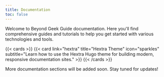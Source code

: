 ```yaml
---
title: Documentation
toc: false
---
```


Welcome to Beyond Geek Guide documentation. Here you'll find comprehensive guides and tutorials to help you get started with various technologies and tools.

{{< cards >}}
  {{< card link="hextra" title="Hextra Theme" icon="sparkles" subtitle="Learn how to use the Hextra Hugo theme for building modern, responsive documentation sites." >}}
{{< /cards >}}

More documentation sections will be added soon. Stay tuned for updates!